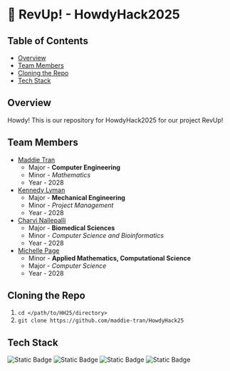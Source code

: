 # 🐶 RevUp! - HowdyHack2025

## Table of Contents
- [Overview](overview)
- [Team Members](team-members)
- [Cloning the Repo](cloning-the-repo)
- [Tech Stack](tech-stack)

## Overview
<p> Howdy! This is our repository for HowdyHack2025 for our project RevUp!
</p>

## Team Members
- [Maddie Tran](https://www.linkedin.com/in/madeleinehtran)
    - Major -  **Computer Engineering**
    - Minor - *Mathematics*
    - Year - 2028
- [Kennedy Lyman](https://www.linkedin.com/in/kennedylyman)
    - Major - **Mechanical Engineering**
    - Minor - *Project Management*
    - Year - 2028
- [Charvi Nallepalli](https://www.linkedin.com/in/charvi-nallepalli)
    - Major - **Biomedical Sciences**
    - Minor - *Computer Science and Bioinformatics*
    - Year - 2028
- [Michelle Page](https://www.linkedin.com/in/michelle-l-page)
    - Minor - **Applied Mathematics, Computational Science**
    - Major - *Computer Science*
    - Year - 2028

## Cloning the Repo
1. `cd </path/to/HH25/directory>`
2. `git clone https://github.com/maddie-tran/HowdyHack25`

## Tech Stack
![Static Badge](https://img.shields.io/badge/CSS-f09Def?style=for-the-badge&logo=CSS) ![Static Badge](https://img.shields.io/badge/HTML-fcdce1?style=for-the-badge&logo=html5)
![Static Badge](https://img.shields.io/badge/JavaScript-ffe6bb?style=for-the-badge&logo=javascript&logoColor=yellow)
![Static Badge](https://img.shields.io/badge/Node.js-e9ecce?style=for-the-badge&logo=Node.js)